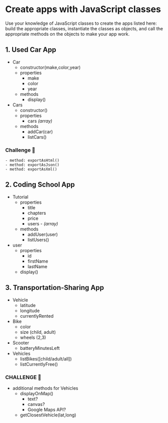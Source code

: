# Create apps with JavaScript classes

Use your knowledge of JavaScript classes to create the apps listed here: build the appropriate classes, instantiate the classes as objects, and call the appropriate methods on the objects to make your app work.

## 1. Used Car App

- Car
	- constructor(make,color,year)
	- properties
	    - make
	    - color
	    - year
	- methods
	    - display()
- Cars
	- constructor()
	- properties
	    - cars *(array)*
	- methods
	    - addCar(car)
	    - listCars()

### Challenge :muscle:
	- method: exportAsHtml()
	- method: exportAsJson()
	- method: exportAsXml()

## 2. Coding School App

- Tutorial
	- properties
		- title
		- chapters
		- price
		- users - *(array)*
	- methods
		- addUser(user)
		- listUsers()
- user
	- properties
		- id
		- firstName
		- lastName
	- display()


## 3. Transportation-Sharing App

- Vehicle
	- latitude
	- longitude
	- currentlyRented
- Bike
	- color
	- size (child, adult)
	- wheels (2,3)
- Scooter
	- batteryMinutesLeft
- Vehicles
	- listBikes([child/adult/all])
	- listCurrentlyFree()
 
### CHALLENGE :muscle:
- additional methods for Vehicles
	- displayOnMap()
		- text?
		- canvas?
		- Google Maps API?
	- getClosestVehicle(lat,long)

